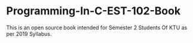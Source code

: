 # Programming-In-C-EST-102-Book
This is an open source book intended for Semester 2 Students Of KTU as per 2019 Syllabus.
